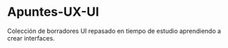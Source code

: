 # Apuntes-UX-UI
Colección de borradores UI repasado en tiempo de estudio aprendiendo a crear interfaces.
